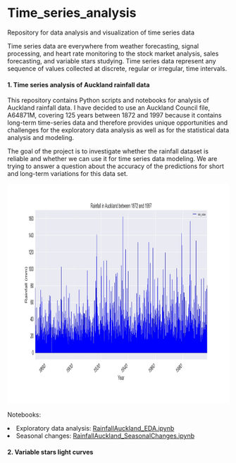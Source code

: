 # Time_series_analysis
Repository for data analysis and visualization of time series data

Time series data are everywhere from weather forecasting, signal processing, and heart rate monitoring to the stock market analysis, sales forecasting, and variable stars studying. Time series data represent any sequence of values collected at discrete, regular or irregular, time intervals.

#### 1. Time series analysis of Auckland rainfall data

This repository contains Python scripts and notebooks for analysis of Auckland rainfall data. I have decided to use an Auckland Council file, A64871M, covering 125 years between 1872 and 1997 because it contains long-term time-series data and therefore provides unique opportunities and challenges for the exploratory data analysis as well as for the statistical data analysis and modeling.

The goal of the project is to investigate whether the rainfall dataset is reliable and whether we can use it for time series data modeling. We are trying to answer a question about the accuracy of the predictions for short and long-term variations for this data set. 

<p>
<img src="images/rainfall.jpg" width="900" height="500">
</p>

Notebooks:
<li> Exploratory data analysis: <a  href="https://github.com/lilianasku/Time-series-analysis/blob/master/notebooks/RainfallAuckland_EDA.ipynb"> RainfallAuckland_EDA.ipynb </a>
<li> Seasonal changes: <a href="https://github.com/lilianasku/Time-series-analysis/blob/master/notebooks/RainfallAuckland_SeasonalChanges.ipynb"> RainfallAuckland_SeasonalChanges.ipynb </a>
  
#### 2. Variable stars light curves
